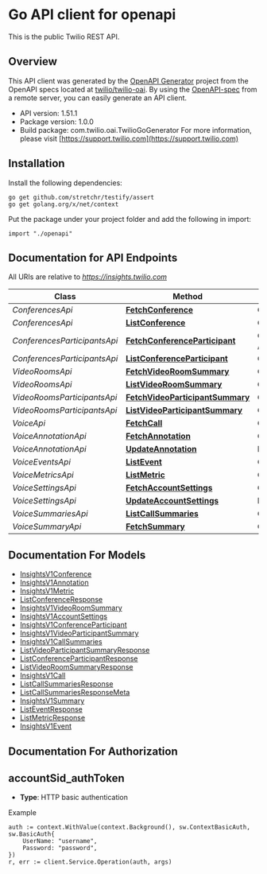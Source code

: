 # Go API client for openapi

This is the public Twilio REST API.

## Overview
This API client was generated by the [OpenAPI Generator](https://openapi-generator.tech) project from the OpenAPI specs located at [twilio/twilio-oai](https://github.com/twilio/twilio-oai/tree/main/spec).  By using the [OpenAPI-spec](https://www.openapis.org/) from a remote server, you can easily generate an API client.

- API version: 1.51.1
- Package version: 1.0.0
- Build package: com.twilio.oai.TwilioGoGenerator
For more information, please visit [https://support.twilio.com](https://support.twilio.com)

## Installation

Install the following dependencies:

```shell
go get github.com/stretchr/testify/assert
go get golang.org/x/net/context
```

Put the package under your project folder and add the following in import:

```golang
import "./openapi"
```

## Documentation for API Endpoints

All URIs are relative to *https://insights.twilio.com*

Class | Method | HTTP request | Description
------------ | ------------- | ------------- | -------------
*ConferencesApi* | [**FetchConference**](docs/ConferencesApi.md#fetchconference) | **Get** /v1/Conferences/{ConferenceSid} | 
*ConferencesApi* | [**ListConference**](docs/ConferencesApi.md#listconference) | **Get** /v1/Conferences | 
*ConferencesParticipantsApi* | [**FetchConferenceParticipant**](docs/ConferencesParticipantsApi.md#fetchconferenceparticipant) | **Get** /v1/Conferences/{ConferenceSid}/Participants/{ParticipantSid} | 
*ConferencesParticipantsApi* | [**ListConferenceParticipant**](docs/ConferencesParticipantsApi.md#listconferenceparticipant) | **Get** /v1/Conferences/{ConferenceSid}/Participants | 
*VideoRoomsApi* | [**FetchVideoRoomSummary**](docs/VideoRoomsApi.md#fetchvideoroomsummary) | **Get** /v1/Video/Rooms/{RoomSid} | 
*VideoRoomsApi* | [**ListVideoRoomSummary**](docs/VideoRoomsApi.md#listvideoroomsummary) | **Get** /v1/Video/Rooms | 
*VideoRoomsParticipantsApi* | [**FetchVideoParticipantSummary**](docs/VideoRoomsParticipantsApi.md#fetchvideoparticipantsummary) | **Get** /v1/Video/Rooms/{RoomSid}/Participants/{ParticipantSid} | 
*VideoRoomsParticipantsApi* | [**ListVideoParticipantSummary**](docs/VideoRoomsParticipantsApi.md#listvideoparticipantsummary) | **Get** /v1/Video/Rooms/{RoomSid}/Participants | 
*VoiceApi* | [**FetchCall**](docs/VoiceApi.md#fetchcall) | **Get** /v1/Voice/{Sid} | 
*VoiceAnnotationApi* | [**FetchAnnotation**](docs/VoiceAnnotationApi.md#fetchannotation) | **Get** /v1/Voice/{CallSid}/Annotation | 
*VoiceAnnotationApi* | [**UpdateAnnotation**](docs/VoiceAnnotationApi.md#updateannotation) | **Post** /v1/Voice/{CallSid}/Annotation | 
*VoiceEventsApi* | [**ListEvent**](docs/VoiceEventsApi.md#listevent) | **Get** /v1/Voice/{CallSid}/Events | 
*VoiceMetricsApi* | [**ListMetric**](docs/VoiceMetricsApi.md#listmetric) | **Get** /v1/Voice/{CallSid}/Metrics | 
*VoiceSettingsApi* | [**FetchAccountSettings**](docs/VoiceSettingsApi.md#fetchaccountsettings) | **Get** /v1/Voice/Settings | 
*VoiceSettingsApi* | [**UpdateAccountSettings**](docs/VoiceSettingsApi.md#updateaccountsettings) | **Post** /v1/Voice/Settings | 
*VoiceSummariesApi* | [**ListCallSummaries**](docs/VoiceSummariesApi.md#listcallsummaries) | **Get** /v1/Voice/Summaries | 
*VoiceSummaryApi* | [**FetchSummary**](docs/VoiceSummaryApi.md#fetchsummary) | **Get** /v1/Voice/{CallSid}/Summary | 


## Documentation For Models

 - [InsightsV1Conference](docs/InsightsV1Conference.md)
 - [InsightsV1Annotation](docs/InsightsV1Annotation.md)
 - [InsightsV1Metric](docs/InsightsV1Metric.md)
 - [ListConferenceResponse](docs/ListConferenceResponse.md)
 - [InsightsV1VideoRoomSummary](docs/InsightsV1VideoRoomSummary.md)
 - [InsightsV1AccountSettings](docs/InsightsV1AccountSettings.md)
 - [InsightsV1ConferenceParticipant](docs/InsightsV1ConferenceParticipant.md)
 - [InsightsV1VideoParticipantSummary](docs/InsightsV1VideoParticipantSummary.md)
 - [InsightsV1CallSummaries](docs/InsightsV1CallSummaries.md)
 - [ListVideoParticipantSummaryResponse](docs/ListVideoParticipantSummaryResponse.md)
 - [ListConferenceParticipantResponse](docs/ListConferenceParticipantResponse.md)
 - [ListVideoRoomSummaryResponse](docs/ListVideoRoomSummaryResponse.md)
 - [InsightsV1Call](docs/InsightsV1Call.md)
 - [ListCallSummariesResponse](docs/ListCallSummariesResponse.md)
 - [ListCallSummariesResponseMeta](docs/ListCallSummariesResponseMeta.md)
 - [InsightsV1Summary](docs/InsightsV1Summary.md)
 - [ListEventResponse](docs/ListEventResponse.md)
 - [ListMetricResponse](docs/ListMetricResponse.md)
 - [InsightsV1Event](docs/InsightsV1Event.md)


## Documentation For Authorization



## accountSid_authToken

- **Type**: HTTP basic authentication

Example

```golang
auth := context.WithValue(context.Background(), sw.ContextBasicAuth, sw.BasicAuth{
    UserName: "username",
    Password: "password",
})
r, err := client.Service.Operation(auth, args)
```

